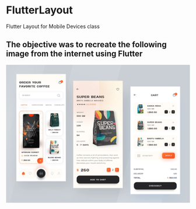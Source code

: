 # FlutterLayout
Flutter Layout for Mobile Devices class

## The objective was to recreate the following image from the internet using Flutter

![image](https://github.com/fakefarreraspol/FlutterLayout/blob/main/Task01_LayoutDesign_PolFarreras/flutter_layout/Reference.png)
